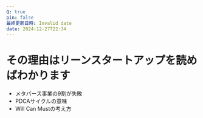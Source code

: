 ```yaml
---
Q: true
pin: false
最終更新日時: Invalid date
date: 2024-12-27T22:34
---
```

# その理由はリーンスタートアップを読めばわかります

- メタバース事業の9割が失敗
- PDCAサイクルの意味
- Will Can Mustの考え方